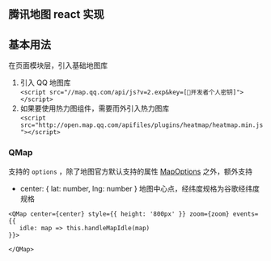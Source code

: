 ## 腾讯地图 react 实现

## 基本用法
在页面模块层，引入基础地图库

1. 引入 QQ 地图库   
  ```<script src="//map.qq.com/api/js?v=2.exp&key=[开发者个人密钥]"></script>```
2. 如果要使用热力图组件，需要而外引入热力图库   
  ```<script src="http://open.map.qq.com/apifiles/plugins/heatmap/heatmap.min.js"></script>```
### QMap

支持的 `options` ，除了地图官方默认支持的属性 [MapOptions](http://lbs.qq.com/javascript_v2/doc/mapoptions.html) 之外，额外支持

- center: { lat: number, lng: number } 地图中心点，经纬度规格为谷歌经纬度规格

```
<QMap center={center} style={{ height: '800px' }} zoom={zoom} events={{
   idle: map => this.handleMapIdle(map)
}}>

</QMap>
```